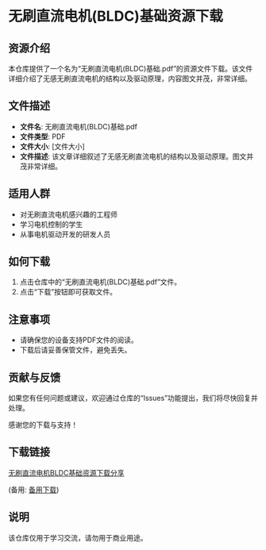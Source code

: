 # 无刷直流电机(BLDC)基础资源下载

## 资源介绍

本仓库提供了一个名为“无刷直流电机(BLDC)基础.pdf”的资源文件下载。该文件详细介绍了无感无刷直流电机的结构以及驱动原理，内容图文并茂，非常详细。

## 文件描述

- **文件名**: 无刷直流电机(BLDC)基础.pdf
- **文件类型**: PDF
- **文件大小**: [文件大小]
- **文件描述**: 该文章详细叙述了无感无刷直流电机的结构以及驱动原理。图文并茂非常详细。

## 适用人群

- 对无刷直流电机感兴趣的工程师
- 学习电机控制的学生
- 从事电机驱动开发的研发人员

## 如何下载

1. 点击仓库中的“无刷直流电机(BLDC)基础.pdf”文件。
2. 点击“下载”按钮即可获取文件。

## 注意事项

- 请确保您的设备支持PDF文件的阅读。
- 下载后请妥善保管文件，避免丢失。

## 贡献与反馈

如果您有任何问题或建议，欢迎通过仓库的“Issues”功能提出，我们将尽快回复并处理。

感谢您的下载与支持！

## 下载链接
[无刷直流电机BLDC基础资源下载分享](https://pan.quark.cn/s/2d51c305d1e8) 

(备用: [备用下载](https://pan.baidu.com/s/1N8hniICwYHz3PcdT459NgA?pwd=1234))

## 说明

该仓库仅用于学习交流，请勿用于商业用途。
